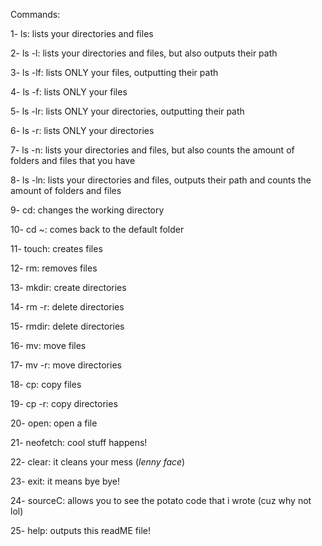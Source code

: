 ﻿Commands:

1- ls: lists your directories and files

2- ls -l: lists your directories and files, but also outputs their path

3- ls -lf: lists ONLY your files, outputting their path

4- ls -f: lists ONLY your files

5- ls -lr: lists ONLY your directories, outputting their path

6- ls -r: lists ONLY your directories

7- ls -n: lists your directories and files, but also counts the amount of folders and files that you have

8- ls -ln: lists your directories and files, outputs their path and counts the amount of folders and files

9- cd: changes the working directory

10- cd ~: comes back to the default folder

11- touch: creates files

12- rm: removes files

13- mkdir: create directories

14- rm -r: delete directories

15- rmdir: delete directories

16- mv: move files

17- mv -r: move directories

18- cp: copy files

19- cp -r: copy directories

20- open: open a file

21- neofetch: cool stuff happens!

22- clear: it cleans your mess (*lenny face*)

23- exit: it means bye bye!

24- sourceC: allows you to see the potato code that i wrote (cuz why not lol)

25- help: outputs this readME file!